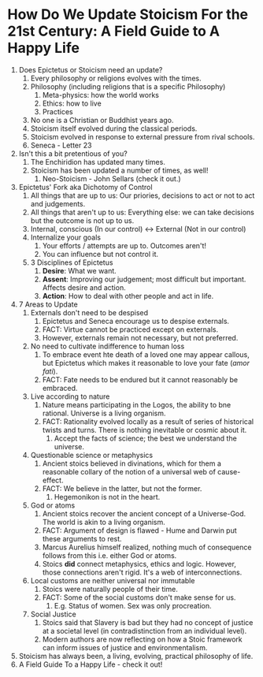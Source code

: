# How Do We Update Stoicism For the 21st Century: A Field Guide to A Happy Life

1. Does Epictetus or Stoicism need an update?
   1. Every philosophy or religions evolves with the times.
   2. Philosophy (including religions that is a specific Philosophy)
      1. Meta-physics: how the world works
      2. Ethics: how to live
      3. Practices
   3. No one is a Christian or Buddhist years ago.
   4. Stoicism itself evolved during the classical periods.
   5. Stoicism evolved in response to external pressure from rival schools.
   6. Seneca - Letter 23
2. Isn't this a bit pretentious of you?
   1. The Enchiridion has updated many times.
   2. Stoicism has been updated a number of times, as well!
      1. Neo-Stoicism - John Sellars (check it out.)
3. Epictetus' Fork aka Dichotomy of Control
   1. All things that are up to us: Our priories, decisions to act or not to act and judgements.
   2. All things that aren't up to us: Everything else: we can take decisions but the outcome is not up to us.
   3. Internal, conscious (In our control) <-> External (Not in our control)
   4. Internalize your goals
      1. Your efforts / attempts are up to. Outcomes aren't! 
      2. You can influence but not control it.
   5. 3 Disciplines of Epictetus
      1. __Desire__: What we want.
      2. __Assent__: Improving our judgement; most difficult but important. Affects desire and action.
      3. __Action__: How to deal with other people and act in life.
4. 7 Areas to Update
   1. Externals don't need to be despised
      1. Epictetus and Seneca encourage us to despise externals.
      2. FACT: Virtue cannot be practiced except on externals.
      3. However, externals remain not necessary, but not preferred.
   2. No need to cultivate indifference to human loss
      1. To embrace event hte death of a loved one may appear callous, but Epictetus which makes it reasonable to love your fate (*amor fati*). 
      2. FACT: Fate needs to be endured but it cannot reasonably be embraced.
   3. Live according to nature
      1. Nature means participating in the Logos, the ability to bne rational. Universe is a living organism.
      2. FACT: Rationality evolved locally as a result of series of historical twists and turns. There is nothing inevitable or cosmic about it.
         1. Accept the facts of science; the best we understand the universe.
   4. Questionable science or metaphysics
      1. Ancient stoics believed in divinations, which for them a reasonable collary of the notion of a universal web of cause-effect.
      2. FACT: We believe in the latter, but not the former.
         1. Hegemonikon is not in the heart.
   5. God or atoms
      1. Ancient stoics recover the ancient concept of a Universe-God. The world is akin to a living organism.
      2. FACT: Argument of design is flawed - Hume and Darwin put these arguments to rest.
      3. Marcus Aurelius himself realized, nothing much of consequence follows from this i.e. either God or atoms.
      4. Stoics __did__ connect metaphysics, ethics and logic. However, those connections aren't rigid. It's a web of interconnections.
   6. Local customs are neither universal nor immutable
      1. Stoics were naturally people of their time.
      2. FACT: Some of the social customs don't make sense for us.
         1. E.g. Status of women. Sex was only procreation.
   7. Social Justice
      1. Stoics said that Slavery is bad but they had no concept of justice at a societal level (in contradistinction from an individual level).
      2. Modern authors are now reflecting on how a Stoic framework can inform issues of justice and environmentalism.
5. Stoicism has always been, a living, evolving, practical philosophy of life.
6. A Field Guide To a Happy Life - check it out!